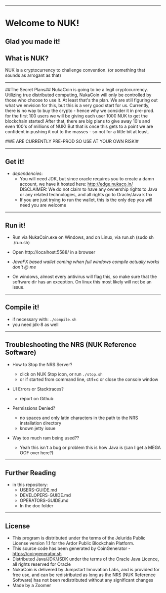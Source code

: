 ----
# Welcome to NUK! #
Glad you made it!
----
## What is NUK? ##
NUK is a cryptocurrency to challenge convention. (or something that sounds as arrogant as that) 

----
##The Secret Plans##
NukaCoin is going to be a legit cryptocurrency. Utilizing true distributed computing, NukaCoin will only be controlled by those who choose to use it. At least that's the plan. We are still figuring out what we envision for this, but this is a very good start for us. Currently, there is no way to buy the crypto - hence why we consider it in pre-prod. for the first 100 users we will be giving each user 1000 NUK to get the blockchain started! After that, there are big plans to give away 10's and even 100's of millions of NUK! But that is once this gets to a point we are confident in pushing it out to the masses - so not for a little bit at least. 

#WE ARE CURRENTLY PRE-PROD SO USE AT YOUR OWN RISK!#

----
## Get it! ##

  - *dependencies*:
    - You will need JDK, but since oracle requires you to create a damn account, we have it hosted here: http://edge.nukaco.in/ DISCLAIMER: We do not claim to have any ownership rights to Java or any related technologies, and all rights go to Oracle/Java k thx
    - If you are just trying to run the wallet, this is the only dep you will need you are welcome 

----
## Run it! ##

  - Run via NukaCoin.exe on Windows, and on Linux, via run.sh (sudo sh ./run.sh) 

  - Open http://localhost:5588/ in a browser

  - *JavaFX based wallet coming when full windows compile actually works don't @ me*

  - On windows, almost every antivirus will flag this, so make sure that the software dir has an exception. On linux this most likely will not be an issue. 
----
## Compile it! ##

  - if necessary with: `./compile.sh`
  - you need jdk-8 as well

----
## Troubleshooting the NRS (NUK Reference Software) ##

  - How to Stop the NRS Server?
    - click on NUK Stop icon, or run `./stop.sh`
    - or if started from command line, ctrl+c or close the console window

  - UI Errors or Stacktraces?
    - report on Github

  - Permissions Denied?
    - no spaces and only latin characters in the path to the NRS installation directory
    - known jetty issue
  
  - Way too much ram being used??
    - Yeah this isn't a bug or problem this is how Java is (can I get a MEGA OOF over here?)
----
## Further Reading ##

  - in this repository:
    - USERS-GUIDE.md
    - DEVELOPERS-GUIDE.md
    - OPERATORS-GUIDE.md
    - In the doc folder

----

## License
* This program is distributed under the terms of the Jelurida Public License version 1.1 for the Ardor Public Blockchain Platform.
* This source code has been generated by CoinGenerator - https://coingenerator.sh
* Distributed Java/JDK/JSDK under the terms of the Oracle Java Licence, all rights reserved for Oracle
* NukaCoin is delivered by Jumpstart Innovation Labs, and is provided for free use, and can be redistributed as long as the NRS (NUK Reference Software) has not been redistributed without any significant changes
* Made by a Zoomer
